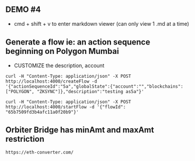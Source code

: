 ## DEMO #4

- cmd + shift + v to enter markdown viewer (can only view 1 .md at a time)

## Generate a flow ie: an action sequence beginning on Polygon Mumbai
- CUSTOMIZE the description, account
```
curl -H "Content-Type: application/json" -X POST http://localhost:4000/createFlow -d '{"actionSequenceId":"5a","globalState":{"account":"","blockchains":["POLYGON", "ZKSYNC"]},"description":"testing as5a"}'
```

```
curl -H "Content-Type: application/json" -X POST http://localhost:4000/startFlow -d '{"flowId": "65b7509fd3b4afc11a0f20b9"}'
```

## Orbiter Bridge has minAmt and maxAmt restriction

`https://eth-converter.com/`

